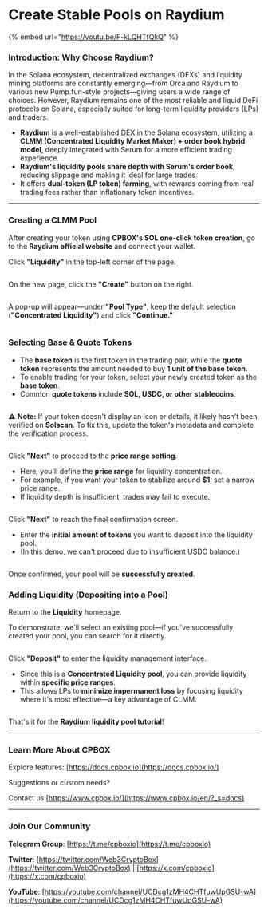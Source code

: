 # Create Stable Pools on Raydium

{% embed url="https://youtu.be/F-kLQHTfQkQ" %}

### **Introduction: Why Choose Raydium?**

In the Solana ecosystem, decentralized exchanges (DEXs) and liquidity mining platforms are constantly emerging—from Orca and Raydium to various new Pump.fun-style projects—giving users a wide range of choices. However, Raydium remains one of the most reliable and liquid DeFi protocols on Solana, especially suited for long-term liquidity providers (LPs) and traders.

* **Raydium** is a well-established DEX in the Solana ecosystem, utilizing a **CLMM (Concentrated Liquidity Market Maker) + order book hybrid model**, deeply integrated with Serum for a more efficient trading experience.
* **Raydium's liquidity pools share depth with Serum's order book**, reducing slippage and making it ideal for large trades.
* It offers **dual-token (LP token) farming**, with rewards coming from real trading fees rather than inflationary token incentives.

***

### **Creating a CLMM Pool**

After creating your token using **CPBOX's SOL one-click token creation**, go to the **Raydium official website** and connect your wallet.

Click **"Liquidity"** in the top-left corner of the page.

<figure><img src="../../../.gitbook/assets/ray-liq-1.png" alt=""><figcaption></figcaption></figure>

On the new page, click the **"Create"** button on the right.

<figure><img src="../../../.gitbook/assets/ray-liq-2 (2).png" alt=""><figcaption></figcaption></figure>

A pop-up will appear—under **"Pool Type"**, keep the default selection (**"Concentrated Liquidity"**) and click **"Continue."**

<figure><img src="../../../.gitbook/assets/ray-liq-3.png" alt=""><figcaption></figcaption></figure>

### **Selecting Base & Quote Tokens**

* The **base token** is the first token in the trading pair, while the **quote token** represents the amount needed to buy **1 unit of the base token**.
* To enable trading for your token, select your newly created token as the **base token**.
* Common **quote tokens** include **SOL, USDC, or other stablecoins**.

<figure><img src="../../../.gitbook/assets/ray-liq-4.png" alt=""><figcaption></figcaption></figure>

⚠️ **Note:** If your token doesn't display an icon or details, it likely hasn't been verified on **Solscan**. To fix this, update the token's metadata and complete the verification process.

<figure><img src="../../../.gitbook/assets/ray-liq-5.png" alt=""><figcaption></figcaption></figure>

Click **"Next"** to proceed to the **price range setting**.

* Here, you'll define the **price range** for liquidity concentration.
* For example, if you want your token to stabilize around **$1**, set a narrow price range.
* If liquidity depth is insufficient, trades may fail to execute.

<figure><img src="../../../.gitbook/assets/ray-liq-6.png" alt=""><figcaption></figcaption></figure>

Click **"Next"** to reach the final confirmation screen.

* Enter the **initial amount of tokens** you want to deposit into the liquidity pool.
* (In this demo, we can't proceed due to insufficient USDC balance.)

<figure><img src="../../../.gitbook/assets/ray-liq-7.png" alt=""><figcaption></figcaption></figure>

Once confirmed, your pool will be **successfully created**.

### **Adding Liquidity (Depositing into a Pool)**

Return to the **Liquidity** homepage.

To demonstrate, we'll select an existing pool—if you've successfully created your pool, you can search for it directly.

<figure><img src="../../../.gitbook/assets/ray-liq-8.png" alt=""><figcaption></figcaption></figure>

Click **"Deposit"** to enter the liquidity management interface.

* Since this is a **Concentrated Liquidity pool**, you can provide liquidity within **specific price ranges**.
* This allows LPs to **minimize impermanent loss** by focusing liquidity where it's most effective—a key advantage of CLMM.

<figure><img src="../../../.gitbook/assets/ray-liq-9.png" alt=""><figcaption></figcaption></figure>

That's it for the **Raydium liquidity pool tutorial**!

***

### **Learn More About CPBOX** <a href="#learn-more-about-cpbox" id="learn-more-about-cpbox"></a>

Explore features: [https://docs.cpbox.io](https://docs.cpbox.io/)

Suggestions or custom needs?

Contact us:[https://www.cpbox.io/](https://www.cpbox.io/en/?_s=docs)

***

### **Join Our Community** <a href="#join-our-community" id="join-our-community"></a>

**Telegram Group**: [https://t.me/cpboxio](https://t.me/cpboxio)

**Twitter**: [https://twitter.com/Web3CryptoBox](https://twitter.com/Web3CryptoBox) | [https://x.com/cpboxio](https://x.com/cpboxio)

**YouTube**: [https://youtube.com/channel/UCDcg1zMH4CHTfuwUpGSU-wA](https://youtube.com/channel/UCDcg1zMH4CHTfuwUpGSU-wA)
